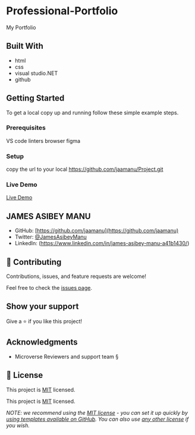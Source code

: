 # Professional-Portfolio
My Portfolio

## Built With

- html 
- css
- visual studio.NET
- github

## Getting Started

To get a local copy up and running follow these simple example steps.
### Prerequisites
VS code
linters
browser
figma

### Setup
copy the url to your local https://github.com/jaamanu/Project.git

### Live Demo 
[Live Demo](https://jaamanu.github.io/Professional-Portfolio/)

## JAMES ASIBEY MANU

- GitHub: [https://github.com/jaamanu](https://github.com/jaamanu)
- Twitter: [@JamesAsibeyManu](https://twitter.com/JamesAsibeyManu)
- LinkedIn: (https://www.linkedin.com/in/james-asibey-manu-a41b1430/)


## 🤝 Contributing

Contributions, issues, and feature requests are welcome!

Feel free to check the [issues page](../../issues/).

## Show your support

Give a ⭐️ if you like this project!

## Acknowledgments
- Microverse Reviewers and support team §

## 📝 License

This project is [MIT](./LICENSE) licensed.

This project is [MIT](./LICENSE) licensed.

_NOTE: we recommend using the [MIT license](https://choosealicense.com/licenses/mit/) - you can set it up quickly by [using templates available on GitHub](https://docs.github.com/en/communities/setting-up-your-project-for-healthy-contributions/adding-a-license-to-a-repository). You can also use [any other license](https://choosealicense.com/licenses/) if you wish._